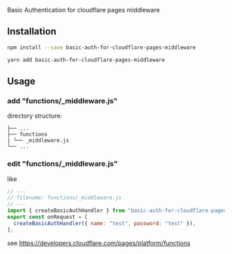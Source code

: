 Basic Authentication for cloudflare pages middleware

## Installation

```sh
npm install --save basic-auth-for-cloudflare-pages-middleware
```

```sh
yarn add basic-auth-for-cloudflare-pages-middleware
```

## Usage

### add "functions/\_middleware.js"

directory structure:

```
├── ...
├── functions
| └── _middleware.js
└── ...
```

### edit "functions/\_middleware.js"

like

```js
// ---
// filename: functions/_middleware.js
// ---
import { createBasicAuthHandler } from "basic-auth-for-cloudflare-pages-middleware";
export const onRequest = [
  createBasicAuthHandler({ name: "test", password: "test" }),
];
```

see https://developers.cloudflare.com/pages/platform/functions
